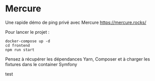 # Mercure

Une rapide démo de ping privé avec Mercure https://mercure.rocks/

Pour lancer le projet :
```shell
docker-compose up -d
cd frontend
npm run start
```

Pensez à récupérer les dépendances Yarn, Composer et à
charger les fixtures dans le container Symfony

test